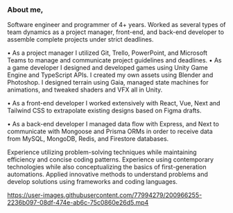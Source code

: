 ### About me,
Software engineer and programmer of 4+ years. Worked as several types of team dynamics as a project manager, front-end, and back-end developer to assemble complete projects under strict deadlines.

• As a project manager I utilized Git, Trello, PowerPoint, and Microsoft Teams to manage and communicate project guidelines and deadlines.
• As a game developer I designed and developed games using Unity Game Engine and TypeScript APIs. I created my own assets using Blender and Photoshop. I designed terrain using Gaia, managed state machines for animations, and tweaked shaders and VFX all in Unity.

• As a front-end developer I worked extensively with React, Vue, Next and Tailwind CSS to extrapolate existing designs based on Figma drafts.

• As a back-end developer I managed data flow with Express, and Next to communicate with Mongoose and Prisma ORMs in order to receive data from MySQL, MongoDB, Redis, and Firestore databases. 


Experience utilizing problem-solving techniques while maintaining efficiency and concise coding patterns. Experience using contemporary technologies while also conceptualizing the basics of first-generation automations. Applied innovative methods to understand problems and develop solutions using frameworks and coding languages.

https://user-images.githubusercontent.com/77994279/200966255-2236b097-08df-474e-ab6c-75c0860e26d5.mp4
